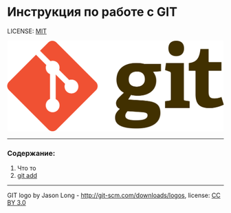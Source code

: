 # Инструкция по работе с GIT

LICENSE: [MIT](./license.md)

![git-logo](./assets/Git-logo.png)


----
### Содержание:
1. Что то 
2. [git add](./add.md)



----

GIT logo by Jason Long - http://git-scm.com/downloads/logos, license: [CC BY 3.0](https://creativecommons.org/licenses/by/3.0/)